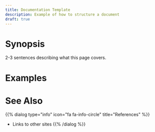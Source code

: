 ```yaml
---
title: Documentation Template
description: Example of how to structure a document
draft: true
---
```


# Synopsis

2-3 sentences describing what this page covers.

# Examples

# See Also

{{% dialog type="info" icon="fa fa-info-circle" title="References" %}}
- Links to other sites 
{{% /dialog %}}
